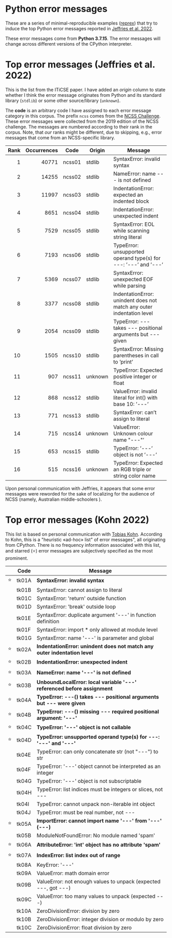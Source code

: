# Python error messages

These are a series of minimal-reproducible examples ([reprex][]) that
try to induce the top Python error messages reported in
[Jeffries et al. 2022][].

These error messages come from **Python 3.7.15**. The error messages
will change across different versions of the CPython interpreter.

# Top error messages (Jeffries et al. 2022)

This is the list from the ITiCSE paper. I have added an *origin* column
to state whether I think the error message originates from Python and
its standard library (`stdlib`) or some other source/library (`unknown`).

The **code** is an arbitrary code I have assigned to each error message
category in this corpus. The prefix `ncss` comes from the [NCSS
Challenge]. These error messages were collected from the 2019 edition of
the NCSS challenge. The messages are numbered according to their rank in
the corpus. Note, that _our_ ranks might be different, due to skipping,
e.g., error messages that come from an NCSS-specific library.


| Rank | Occurrences | Code   | Origin  | Message |
|-----:|------------:|--------|---------|---------|
|    1 |       40771 | ncss01 | stdlib  | SyntaxError: invalid syntax  |
|    2 |       14255 | ncss02 | stdlib  | NameError: name --- is not defined  |
|    3 |       11997 | ncss03 | stdlib  | IndentationError: expected an indented block  |
|    4 |        8651 | ncss04 | stdlib  | IndentationError: unexpected indent  |
|    5 |        7529 | ncss05 | stdlib  | SyntaxError: EOL while scanning string literal  |
|    6 |        7193 | ncss06 | stdlib  | TypeError: unsupported operand type(s) for ---: ’---’ and ’---’  |
|    7 |        5369 | ncss07 | stdlib  | SyntaxError: unexpected EOF while parsing  |
|    8 |        3377 | ncss08 | stdlib  | IndentationError: unindent does not match any outer indentation level  |
|    9 |        2054 | ncss09 | stdlib  | TypeError: --- takes --- positional arguments but --- given  |
|   10 |        1505 | ncss10 | stdlib  | SyntaxError: Missing parentheses in call to ’print’  |
|   11 |         907 | ncss11 | unknown | TypeError: Expected positive integer or float  |
|   12 |         868 | ncss12 | stdlib  | ValueError: invalid literal for int() with base 10: ’---’  |
|   13 |         771 | ncss13 | stdlib  | SyntaxError: can’t assign to literal  |
|   14 |         715 | ncss14 | unknown | ValueError: Unknown colour name "---"’  |
|   15 |         653 | ncss15 | stdlib  | TypeError: ’---’ object is not ’---’  |
|   16 |         515 | ncss16 | unknown | TypeError: Expected an RGB triple or string color name  |

Upon personal communication with Jeffries, it appears that some error
messages were reworded for the sake of localizing for the audience of
NCSS (namely, Australian middle-schoolers ).

# Top error messages (Kohn 2022)

This list is based on personal communication with [Tobias Kohn][]. According
to Kohn, this is a "heuristic «ad-hoc» list" of error messages", all
originating from CPython. There is no frequency information associated
with this list, and starred (⭐️) error messages are subjectively
specified as the most prominent.

|      | Code    | Message |
|-----:|---------|---------|
|   ⭐️ |   tk01A | **SyntaxError: invalid syntax** |
|      |   tk01B | SyntaxError: cannot assign to literal |
|      |   tk01C | SyntaxError: 'return' outside function |
|      |   tk01D | SyntaxError: 'break' outside loop |
|      |   tk01E | SyntaxError: duplicate  argument '---' in function definition |
|      |   tk01F | SyntaxError: import * only allowed at module level |
|      |   tk01G | SyntaxError: name '---' is parameter and global  |
|   ⭐️ |   tk02A | **IndentationError: unindent does not match  any outer indentation level** |
|   ⭐️ |   tk02B | **IndentationError: unexpected indent** |
|   ⭐️ |   tk03A | **NameError: name '---' is not defined** |
|   ⭐️ |   tk03B | **UnboundLocalError: local variable '---' referenced before assignment** |
|   ⭐️ |   tk04A | **TypeError: ---() takes --- positional arguments but --- were given** |
|   ⭐️ |   tk04B | **TypeError: ---() missing --- required positional argument: '---'** |
|   ⭐️ |   tk04C | **TypeError: '---' object is not callable** |
|   ⭐️ |   tk04D | **TypeError: unsupported operand type(s) for ---: '---' and '---'** |
|      |   tk04E | TypeError: can only concatenate str (not "---") to str |
|      |   tk04F | TypeError: '---' object cannot be interpreted as an integer |
|      |   tk04G | TypeError: '---' object is not subscriptable |
|      |   tk04H | TypeError: list indices must be integers or slices, not --- |
|      |   tk04I | TypeError: cannot unpack non-iterable int object |
|      |   tk04J | TypeError: must be real number, not --- |
|   ⭐️ |   tk05A | **ImportError: cannot import name '---' from '---' (---)** |
|      |   tk05B | ModuleNotFoundError: No module named 'spam'
|   ⭐️ |   tk06A | **AttributeError: 'int' object has no attribute 'spam'** |
|   ⭐️ |   tk07A | **IndexError: list index out of range** |
|      |   tk08A | KeyError: '---' |
|      |   tk09A | ValueError: math domain error |
|      |   tk09B | ValueError: not enough values to unpack (expected ---, got ---) |
|      |   tk09C | ValueError: too many values to unpack (expected ---) |
|      |   tk10A | ZeroDivisionError: division by zero |
|      |   tk10B | ZeroDivisionError: integer division or modulo by zero |
|      |   tk10C | ZeroDivisionError: float division by zero |

[Jeffries et al. 2022]: https://dl.acm.org/doi/abs/10.1145/3502718.3524809
[NCSS Challenge]: https://grokacademy.org/challenge/
[reprex]: https://community.rstudio.com/t/faq-whats-a-reproducible-example-reprex-and-how-do-i-create-one/5219
[Tobias Kohn]: https://tobiaskohn.ch/
